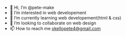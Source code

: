 - 👋 Hi, I’m @pete-make
- 👀 I’m interested in web developement
- 🌱 I’m currently learning web developement(html & css)
- 💞️ I’m looking to collaborate on web design
- 📫 How to reach me okellopete4@gmail.com

<!---
pete-make/pete-make is a ✨ special ✨ repository because its `README.md` (this file) appears on your GitHub profile.
You can click the Preview link to take a look at your changes.
--->

